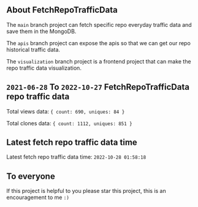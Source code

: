 ## About FetchRepoTrafficData

The `main` branch project can fetch specific repo everyday traffic data and save them in the MongoDB.

The `apis` branch project can expose the apis so that we can get our repo historical traffic data.

The `visualization` branch project is a frontend project that can make the repo traffic data visualization.

## `2021-06-28` To `2022-10-27` FetchRepoTrafficData repo traffic data

Total views data: `{ count: 690, uniques: 84 }`

Total clones data: `{ count: 1112, uniques: 851 }`

## Latest fetch repo traffic data time

Latest fetch repo traffic data time: `2022-10-28 01:58:18`

## To everyone

If this project is helpful to you please star this project, this is an encouragement to me `:)`



